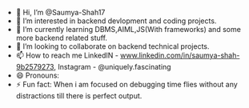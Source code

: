 - 👋 Hi, I’m @Saumya-Shah17
- 👀 I’m interested in backend devlopment and coding projects.
- 🌱 I’m currently learning DBMS,AIML,JS(With frameworks) and some more backend related stuff.
- 💞️ I’m looking to collaborate on backend technical projects.
- 📫 How to reach me LinkedIN - www.linkedin.com/in/saumya-shah-9b2579273, Instagram - @uniquely.fascinating
- 😄 Pronouns: 
- ⚡ Fun fact: When i am focused on debugging time flies without any distractions till there is perfect output.

<!---
Saumya-Shah17/Saumya-Shah17 is a ✨ special ✨ repository because its `README.md` (this file) appears on your GitHub profile.
You can click the Preview link to take a look at your changes.
--->

